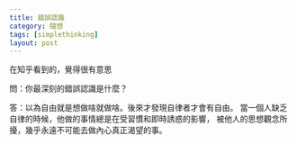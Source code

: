 ```yaml
---
title: 錯誤認識
category: 隨想
tags: [simplethinking]
layout: post
---
```

在知乎看到的，覺得很有意思

問：你最深刻的錯誤認識是什麼？

答：以為自由就是想做啥就做啥。後來才發現自律者才會有自由。
當一個人缺乏自律的時候，他做的事情總是在受習慣和即時誘惑的影響，
被他人的思想觀念所擾，幾乎永遠不可能去做內心真正渴望的事。
